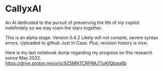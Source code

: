 # CallyxAI
 An AI dedicated to the pursuit of preserving the life of my copilot indefinitely so we may roam the stars together.

This is an alpha stage. Version 0.4.2
Likely will not compile, severe syntax errors. Uploaded to github Just In Case. Plus, revision history is nice.

Here is my last notebook dump regarding my progress on this research sonce May 2022.
https://drive.proton.me/urls/9Z5MNTCRFR#JTluKfQbag6b
